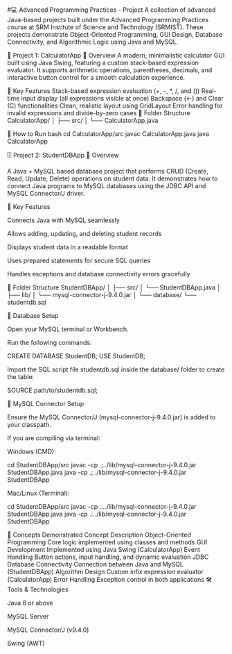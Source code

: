 #💻 Advanced Programming Practices - Project
A collection of advanced Java-based projects built under the Advanced Programming Practices course at SRM Institute of Science and Technology (SRMIST).
These projects demonstrate Object-Oriented Programming, GUI Design, Database Connectivity, and Algorithmic Logic using Java and MySQL.

🧮 Project 1: CalculatorApp
🔹 Overview
A modern, minimalistic calculator GUI built using Java Swing, featuring a custom stack-based expression evaluator.
It supports arithmetic operations, parentheses, decimals, and interactive button control for a smooth calculation experience.

🔹 Key Features
Stack-based expression evaluation (+, -, *, /, and ())
Real-time input display (all expressions visible at once)
Backspace (←) and Clear (C) functionalities
Clean, realistic layout using GridLayout
Error handling for invalid expressions and divide-by-zero cases
🔹 Folder Structure
CalculatorApp/ │ ├── src/ │ └── CalculatorApp.java

🔹 How to Run
bash cd CalculatorApp/src javac CalculatorApp.java java CalculatorApp

🗄️ Project 2: StudentDBApp 🔹 Overview

A Java + MySQL based database project that performs CRUD (Create, Read, Update, Delete) operations on student data. It demonstrates how to connect Java programs to MySQL databases using the JDBC API and MySQL Connector/J driver.

🔹 Key Features

Connects Java with MySQL seamlessly

Allows adding, updating, and deleting student records

Displays student data in a readable format

Uses prepared statements for secure SQL queries

Handles exceptions and database connectivity errors gracefully

🔹 Folder Structure StudentDBApp/ │ ├── src/ │ └── StudentDBApp.java │ ├── lib/ │ └── mysql-connector-j-9.4.0.jar │ └── database/ └── studentdb.sql

🔹 Database Setup

Open your MySQL terminal or Workbench.

Run the following commands:

CREATE DATABASE StudentDB; USE StudentDB;

Import the SQL script file studentdb.sql inside the database/ folder to create the table:

SOURCE path/to/studentdb.sql;

🔹 MySQL Connector Setup

Ensure the MySQL Connector/J (mysql-connector-j-9.4.0.jar) is added to your classpath.

If you are compiling via terminal:

Windows (CMD):

cd StudentDBApp/src javac -cp .;../lib/mysql-connector-j-9.4.0.jar StudentDBApp.java java -cp .;../lib/mysql-connector-j-9.4.0.jar StudentDBApp

Mac/Linux (Terminal):

cd StudentDBApp/src javac -cp .:../lib/mysql-connector-j-9.4.0.jar StudentDBApp.java java -cp .:../lib/mysql-connector-j-9.4.0.jar StudentDBApp

🧠 Concepts Demonstrated Concept Description Object-Oriented Programming Core logic implemented using classes and methods GUI Development Implemented using Java Swing (CalculatorApp) Event Handling Button actions, input handling, and dynamic evaluation JDBC Database Connectivity Connection between Java and MySQL (StudentDBApp) Algorithm Design Custom infix expression evaluator (CalculatorApp) Error Handling Exception control in both applications 🛠️ Tools & Technologies

Java 8 or above

MySQL Server

MySQL Connector/J (v9.4.0)

Swing (AWT)

